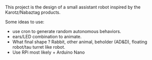 This project is the design of a small assistant robot inspired by the Karotz/Nabaztag products.

Some ideas to use:
- use cron to generate random autonomous behaviors.
- ears/LED combination to animate.
- What final shape ? Rabbit, other animal, beholder (AD&D), floating robot/tau turret like robot.
- Use RPi most likely + Arduino Nano
